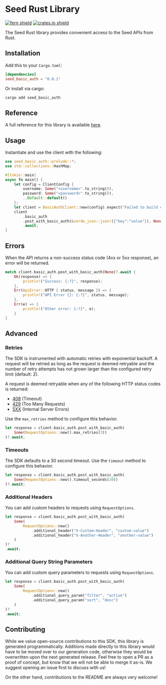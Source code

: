 # Seed Rust Library

[![fern shield](https://img.shields.io/badge/%F0%9F%8C%BF-Built%20with%20Fern-brightgreen)](https://buildwithfern.com?utm_source=github&utm_medium=github&utm_campaign=readme&utm_source=Seed%2FRust)
[![crates.io shield](https://img.shields.io/crates/v/seed_basic_auth)](https://crates.io/crates/seed_basic_auth)

The Seed Rust library provides convenient access to the Seed APIs from Rust.

## Installation

Add this to your `Cargo.toml`:

```toml
[dependencies]
seed_basic_auth = "0.0.1"
```

Or install via cargo:

```sh
cargo add seed_basic_auth
```

## Reference

A full reference for this library is available [here](./reference.md).

## Usage

Instantiate and use the client with the following:

```rust
use seed_basic_auth::prelude::*;
use std::collections::HashMap;

#[tokio::main]
async fn main() {
    let config = ClientConfig {
        username: Some("<username>".to_string()),
        password: Some("<password>".to_string()),
        ..Default::default()
    };
    let client = BasicAuthClient::new(config).expect("Failed to build client");
    client
        .basic_auth
        .post_with_basic_auth(&serde_json::json!({"key":"value"}), None)
        .await;
}
```

## Errors

When the API returns a non-success status code (4xx or 5xx response), an error will be returned.

```rust
match client.basic_auth.post_with_basic_auth(None)?.await {
    Ok(response) => {
        println!("Success: {:?}", response);
    },
    Err(ApiError::HTTP { status, message }) => {
        println!("API Error {}: {:?}", status, message);
    },
    Err(e) => {
        println!("Other error: {:?}", e);
    }
}
```

## Advanced

### Retries

The SDK is instrumented with automatic retries with exponential backoff. A request will be retried as long
as the request is deemed retryable and the number of retry attempts has not grown larger than the configured
retry limit (default: 2).

A request is deemed retryable when any of the following HTTP status codes is returned:

- [408](https://developer.mozilla.org/en-US/docs/Web/HTTP/Status/408) (Timeout)
- [429](https://developer.mozilla.org/en-US/docs/Web/HTTP/Status/429) (Too Many Requests)
- [5XX](https://developer.mozilla.org/en-US/docs/Web/HTTP/Status/500) (Internal Server Errors)

Use the `max_retries` method to configure this behavior.

```rust
let response = client.basic_auth.post_with_basic_auth(
    Some(RequestOptions::new().max_retries(3))
)?.await;
```

### Timeouts

The SDK defaults to a 30 second timeout. Use the `timeout` method to configure this behavior.

```rust
let response = client.basic_auth.post_with_basic_auth(
    Some(RequestOptions::new().timeout_seconds(30))
)?.await;
```

### Additional Headers

You can add custom headers to requests using `RequestOptions`.

```rust
let response = client.basic_auth.post_with_basic_auth(
    Some(
        RequestOptions::new()
            .additional_header("X-Custom-Header", "custom-value")
            .additional_header("X-Another-Header", "another-value")
    )
)?
.await;
```

### Additional Query String Parameters

You can add custom query parameters to requests using `RequestOptions`.

```rust
let response = client.basic_auth.post_with_basic_auth(
    Some(
        RequestOptions::new()
            .additional_query_param("filter", "active")
            .additional_query_param("sort", "desc")
    )
)?
.await;
```

## Contributing

While we value open-source contributions to this SDK, this library is generated programmatically.
Additions made directly to this library would have to be moved over to our generation code,
otherwise they would be overwritten upon the next generated release. Feel free to open a PR as
a proof of concept, but know that we will not be able to merge it as-is. We suggest opening
an issue first to discuss with us!

On the other hand, contributions to the README are always very welcome!